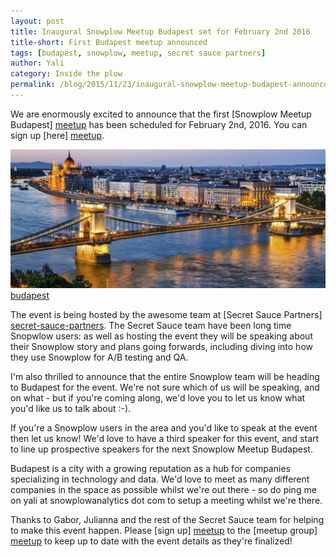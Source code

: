 ```yaml
---
layout: post
title: Inaugural Snowplow Meetup Budapest set for February 2nd 2016
title-short: First Budapest meetup announced
tags: [budapest, snowplow, meetup, secret sauce partners]
author: Yali
category: Inside the plow
permalink: /blog/2015/11/23/inaugural-snowplow-meetup-budapest-announced/
---
```


We are enormously excited to announce that the first [Snowplow Meetup Budapest] [meetup] has been scheduled for February 2nd, 2016. You can sign up [here] [meetup].

![budapest] [budapest]

The event is being hosted by the awesome team at [Secret Sauce Partners] [secret-sauce-partners]. The Secret Sauce team have been long time Snopwlow users: as well as hosting the event they will be speaking about their Snowplow story and plans going forwards, including diving into how they use Snowplow for A/B testing and QA.

I'm also thrilled to announce that the entire Snowplow team will be heading to Budapest for the event. We're not sure which of us will be speaking, and on what - but if you're coming along, we'd love you to let us know what you'd like us to talk about :-).

If you're a Snowplow users in the area and you'd like to speak at the event then let us know! We'd love to have a third speaker for this event, and start to line up prospective speakers for the next Snowplow Meetup Budapest.

<!--more-->

Budapest is a city with a growing reputation as a hub for companies specializing in technology and data. We'd love to meet as many different companies in the space as possible whilst we're out there - so do ping me on yali at snowplowanalytics dot com to setup a meeting whilst we're there.

Thanks to Gabor, Julianna and the rest of the Secret Sauce team for helping to make this event happen. Please [sign up] [meetup] to the [meetup group] [meetup] to keep up to date with the event details as they're finalized!


[meetup]: http://www.meetup.com/Snowplow-Analytics-Budapest/events/226861638/
[budapest]: /assets/img/blog/2015/11/budapest.jpg
[secret-sauce-partners]: http://www.secretsaucepartners.com/
